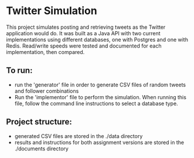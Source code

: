 # Twitter Simulation
This project simulates posting and retrieving tweets as the Twitter application would do.  It was built as a Java API with two current implementations using different databases, one with Postgres and one with Redis.  Read/write speeds were tested and documented for each implementation, then compared.

## To run: 
- run the 'generator' file in order to generate CSV files of random tweets and follower combinations
- Run the 'implementor' file to perform the simulation.  When running this file, follow the command line instructions to select a database type.

##  Project structure:
- generated CSV files are stored in the ./data directory
- results and instructions for both assignment versions are stored in the ./documents directory
